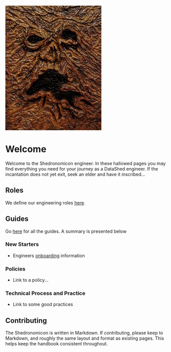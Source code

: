 ![Ex Mortis!](/assets/images/shed.jpg)

# Welcome

Welcome to the Shedronomicon engineer. In these hallowed pages you may find everything you need for your journey as a DataShed engineer. If the incantation does not yet exit, seek an elder and have it inscribed...

## Roles

We define our engineering roles [here](/roles/README.md).

## Guides

Go [here](/guides) for all the guides. A summary is presented below

### New Starters

- Engineers [onboarding](/guides/onboarding.md) information

### Policies

- Link to a policy...

### Technical Process and Practice

- Link to some good practices

## Contributing

The Shedronomicon is written in Markdown. If contributing, please keep to Markdown, and roughly the same layout and format as existing pages. This helps keep the handbook consistent throughout.
